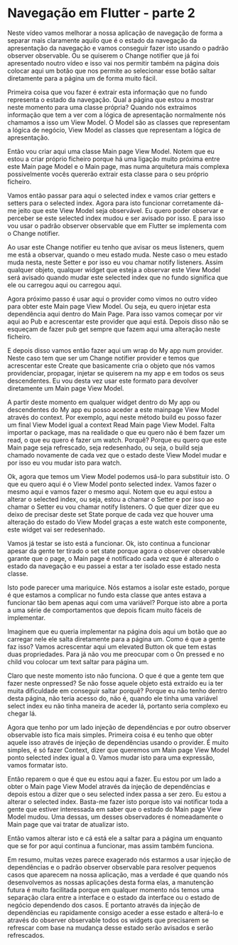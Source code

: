 # Navegação em Flutter - parte 2

Neste vídeo vamos melhorar a nossa aplicação de navegação de forma a separar mais claramente aquilo que é o estado da navegação da apresentação da navegação e vamos conseguir fazer isto usando o padrão observer observable. Ou se quiserem o Change notifier que já foi apresentado noutro vídeo e isso vai nos permitir também na página dois colocar aqui um botão que nos permite ao selecionar esse botão saltar diretamente para a página um de forma muito fácil.

Primeira coisa que vou fazer é extrair esta informação que no fundo representa o estado da navegação. Qual a página que estou a mostrar neste momento para uma classe própria? Quando nós extraímos informação que tem a ver com a lógica de apresentação normalmente nós chamamos a isso um View Model. O Model são as classes que representam a lógica de negócio, View Model as classes que representam a lógica de apresentação.

Então vou criar aqui uma classe Main page View Model. Notem que eu estou a criar próprio ficheiro porque há uma ligação muito próxima entre este Main page Model e o Main page, mas numa arquitetura mais complexa possivelmente vocês quererão extrair esta classe para o seu próprio ficheiro.

Vamos então passar para aqui o selected index e vamos criar getters e setters para o selected index. Agora para isto funcionar corretamente dá-me jeito que este View Model seja observável. Eu quero poder observar e perceber se este selected index mudou e ser avisado por isso. E para isso vou usar o padrão observer observable que em Flutter se implementa com o Change notifier.

Ao usar este Change notifier eu tenho que avisar os meus listeners, quem me está a observar, quando o meu estado muda. Neste caso o meu estado muda nesta, neste Setter e por isso eu vou chamar notify listeners. Assim qualquer objeto, qualquer widget que esteja a observar este View Model será avisado quando mudar este selected index que no fundo significa que ele ou carregou aqui ou carregou aqui.

Agora próximo passo é usar aqui o provider como vimos no outro vídeo para obter este Main page View Model. Ou seja, eu quero injetar esta dependência aqui dentro do Main Page. Para isso vamos começar por vir aqui ao Pub e acrescentar este provider que aqui está. Depois disso não se esqueçam de fazer pub get sempre que fazem aqui uma alteração neste ficheiro.

E depois disso vamos então fazer aqui um wrap do My app num provider. Neste caso tem que ser um Change notifier provider e temos que acrescentar este Create que basicamente cria o objeto que nós vamos providenciar, propagar, injetar se quiserem na my app e em todos os seus descendentes. Eu vou desta vez usar este formato para devolver diretamente um Main page View Model.

A partir deste momento em qualquer widget dentro do My app ou descendentes do My app eu posso aceder a este mainpage View Model através do context. Por exemplo, aqui neste método build eu posso fazer um final View Model igual a context Read Main page View Model. Falta importar o package, mas na realidade o que eu quero não é bem fazer um read, o que eu quero é fazer um watch. Porquê? Porque eu quero que este Main page seja refrescado, seja redesenhado, ou seja, o build seja chamado novamente de cada vez que o estado deste View Model mudar e por isso eu vou mudar isto para watch.

Ok, agora que temos um View Model podemos usá-lo para substituir isto. O que eu quero aqui é o View Model ponto selected index. Vamos fazer o mesmo aqui e vamos fazer o mesmo aqui. Notem que eu aqui estou a alterar o selected index, ou seja, estou a chamar o Setter e por isso ao chamar o Setter eu vou chamar notify listeners. O que quer dizer que eu deixo de precisar deste set State porque de cada vez que houver uma alteração do estado do View Model graças a este watch este componente, este widget vai ser redesenhado.

Vamos já testar se isto está a funcionar. Ok, isto continua a funcionar apesar da gente ter tirado o set state porque agora o observer observable garante que o page, o Main page é notificado cada vez que é alterado o estado da navegação e eu passei a estar a ter isolado esse estado nesta classe.

Isto pode parecer uma mariquice. Nós estamos a isolar este estado, porque é que estamos a complicar no fundo esta classe que antes estava a funcionar tão bem apenas aqui com uma variável? Porque isto abre a porta a uma série de comportamentos que depois ficam muito fáceis de implementar.

Imaginem que eu queria implementar na página dois aqui um botão que ao carregar nele ele salta diretamente para a página um. Como é que a gente faz isso? Vamos acrescentar aqui um elevated Button ok que tem estas duas propriedades. Para já não vou me preocupar com o On pressed e no child vou colocar um text saltar para página um.

Claro que neste momento isto não funciona. O que é que a gente tem que fazer neste onpressed? Se não fosse aquele objeto está extraído eu ia ter muita dificuldade em conseguir saltar porquê? Porque eu não tenho dentro desta página, não teria acesso do, não é, quando ele tinha uma variável select index eu não tinha maneira de aceder lá, portanto seria complexo eu chegar lá.

Agora que tenho por um lado injeção de dependências e por outro observer observable isto fica mais simples. Primeira coisa é eu tenho que obter aquele isso através de injeção de dependências usando o provider. É muito simples, é só fazer Context, dizer que queremos um Main page View Model ponto selected index igual a 0. Vamos mudar isto para uma expressão, vamos formatar isto.

Então reparem o que é que eu estou aqui a fazer. Eu estou por um lado a obter o Main page View Model através da injeção de dependências e depois estou a dizer que o seu selected index passa a ser zero. Eu estou a alterar o selected index. Basta-me fazer isto porque isto vai notificar toda a gente que estiver interessada em saber que o estado do Main page View Model mudou. Uma dessas, um desses observadores é nomeadamente o Main page que vai tratar de atualizar isto.

Então vamos alterar isto e cá está ele a saltar para a página um enquanto que se for por aqui continua a funcionar, mas assim também funciona.

Em resumo, muitas vezes parece exagerado nós estarmos a usar injeção de dependências e o padrão observer observable para resolver pequenos casos que aparecem na nossa aplicação, mas a verdade é que quando nós desenvolvemos as nossas aplicações desta forma elas, a manutenção futura é muito facilitada porque em qualquer momento nós temos uma separação clara entre a interface e o estado da interface ou o estado de negócio dependendo dos casos. E portanto através da injeção de dependências eu rapidamente consigo aceder a esse estado e alterá-lo e através do observer observable todos os widgets que precisarem se refrescar com base na mudança desse estado serão avisados e serão refrescados. 
